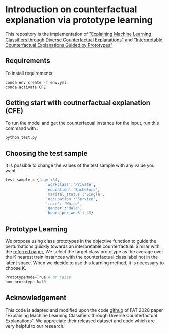 # Introduction on counterfactual explanation via prototype learning
This repository is the implementation of ["Explaining Machine Learning Classifiers through Diverse Counterfactual Explanations"](https://dl.acm.org/doi/pdf/10.1145/3351095.3372850) and ["Interpretable Counterfactual Explanations Guided by Prototypes"](https://arxiv.org/pdf/1907.02584.pdf)
## Requirements
To install requirements:

```sh
conda env create -f env.yml
conda activate CFE
```

## Getting start with coutnerfactual explanation (CFE) 
To run the model and get the counterfacual instance for the input, run this command with :
```
python test.py
```
## Choosing the test sample
It is possible to change the values of the test sample with any value you want
```py
test_sample = {'age':34,
                  'workclass':'Private',
                  'education':'Bachelors',
                  'marital_status':'Single',
                  'occupation':'Service',
                  'race': 'White',
                  'gender':'Male',
                  'hours_per_week': 45}
```
## Prototype Learning
We propose using class prototypes in the objective function to guide the perturbations quickly towards an interpretable counterfactual. Similar with the [referred paper](https://arxiv.org/pdf/1907.02584.pdf), We select the target class prototype as the average over the K nearest train instances with the counterfactual class label not in the latent space. When we decide to use this learning method, it is necessary to choose K.

```py
PrototypeMode=True # or False
num_prototype_k=10
```

## Acknowledgement
This code is adapted and modified upon the code [github](https://github.com/interpretml/DiCE) of FAT 2020 paper "Explaining Machine Learning Classifiers through Diverse
Counterfactual Explanations". We appreciate their released dataset and code which are very helpful to our research.
